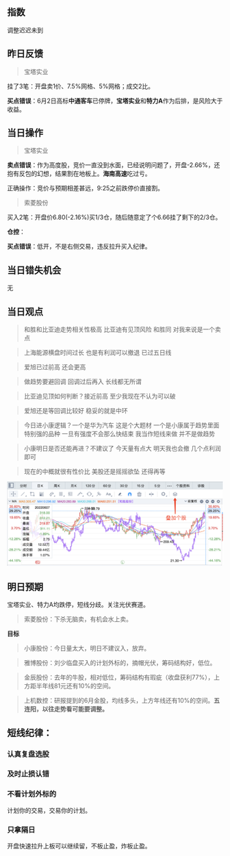 ## 指数

调整迟迟未到

## 昨日反馈

> 宝塔实业

挂了3笔：开盘卖1价、7.5%网格、5%网格；成交2比。

**买点错误**：6月2日高标**中通客车**已停牌，**宝塔实业**和**特力A**作为后排，是风险大于收益。

## 当日操作

> 宝塔实业

**卖点错误**：作为高度股，竞价一直没到水面，已经说明问题了，开盘-2.66%，还抱有反包的幻想，结果割在地板上。**海南高速**吃过亏。

正确操作：竞价与预期相差甚远，9:25之前跌停价直接割。

> 索菱股份

买入2笔：开盘价6.80(-2.16%)买1/3仓，随后随意定了个6.66挂了剩下的2/3仓。

**仓控**：

**买点错误**：低开，不是右侧交易，违反拉升买入纪律。

## 当日错失机会

无

## 当日观点

> 和胜和比亚迪走势相关性极高 比亚迪有见顶风险 和胜同 对我来说是一个卖点

> 上海能源横盘时间过长 也是有利润可以撤退 已过五日线

> 爱旭已过前高 还会更高

> 做趋势要避回调 回调过后再入 长线都无所谓

> 比亚迪见顶如何判断？接近前高 至少我现在不认为可以破

> 爱旭还是等回调比较好 稳妥的就是中环

> 今日进小康逻辑？一个是华为汽车 这是个大题材 一个是小康属于趋势里面特别强的品种 一旦有强度不会那么快结束 我当作短线来做 并不是做趋势

> 小康明日是否还能再进？不建议了 今天量有点大 明天我也会撤 几个点利润即可

> 现在的中概就很有性价比 美股还是摇摇欲坠 还得再等

![img](resource/2022-06-06_ybd_hsgf.png)


## 明日预期

宝塔实业、特力A均跌停，短线分歧。关注光伏赛道。

>索菱股份：下杀无脑卖，有机会水上卖。

**目标**

> 小康股份：今日量太大，明日不建议入，放弃。

> 雅博股份：刘少临盘买入的计划外标的，摘帽光伏，筹码结构好，低位。

> 金辰股份：去年的牛股，相对低位，筹码结构有瑕疵（收盘获利77%），上方距半年线81元还有10%的空间。

> 上机数控：研报提到的6月金股，均线多头，上方年线还有10%的空间。**五连阳，以往走势看可能要调整。**

## 短线纪律：

### 认真复盘选股

### 及时止损认错

### 不看计划外标的

计划你的交易，交易你的计划。

### 只拿隔日

开盘快速拉升上板可以继续留，不板止盈，炸板止盈。